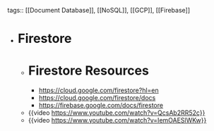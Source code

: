 tags:: [[Document Database]], [[NoSQL]], [[GCP]], [[Firebase]]

- # Firestore
	- # Firestore Resources
		- https://cloud.google.com/firestore?hl=en
		- https://cloud.google.com/firestore/docs
		- https://firebase.google.com/docs/firestore
	- {{video https://www.youtube.com/watch?v=QcsAb2RR52c}}
	- {{video https://www.youtube.com/watch?v=IemOAESlWKw}}